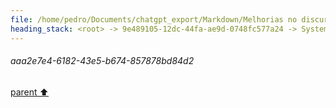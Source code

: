 ```yaml
---
file: /home/pedro/Documents/chatgpt_export/Markdown/Melhorias no discurso de formatura.md
heading_stack: <root> -> 9e489105-12dc-44fa-ae9d-0748fc577a24 -> System -> 0e1fb0b2-55a6-43c2-8a71-77a1ab256f13 -> System -> aaa294d2-9a9e-4aa9-80e0-2fdb6ec2fc9c -> User -> 5c2825c0-dc59-41f7-a899-618b8daa5e36 -> Assistant -> aaa2e7e4-6182-43e5-b674-857878bd84d2
---
```

###### aaa2e7e4-6182-43e5-b674-857878bd84d2
[parent ⬆️](#5c2825c0-dc59-41f7-a899-618b8daa5e36)
